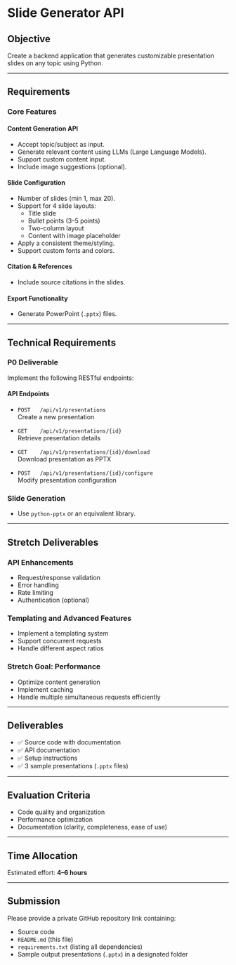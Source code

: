 # Slide Generator API

## Objective

Create a backend application that generates customizable presentation slides on any topic using Python.

---

## Requirements

### Core Features

#### Content Generation API

- Accept topic/subject as input.
- Generate relevant content using LLMs (Large Language Models).
- Support custom content input.
- Include image suggestions (optional).

#### Slide Configuration

- Number of slides (min 1, max 20).
- Support for 4 slide layouts:
  - Title slide
  - Bullet points (3–5 points)
  - Two-column layout
  - Content with image placeholder
- Apply a consistent theme/styling.
- Support custom fonts and colors.

#### Citation & References

- Include source citations in the slides.

#### Export Functionality

- Generate PowerPoint (`.pptx`) files.

---

## Technical Requirements

### P0 Deliverable

Implement the following RESTful endpoints:

#### API Endpoints

- `POST   /api/v1/presentations`  
  Create a new presentation

- `GET    /api/v1/presentations/{id}`  
  Retrieve presentation details

- `GET    /api/v1/presentations/{id}/download`  
  Download presentation as PPTX

- `POST   /api/v1/presentations/{id}/configure`  
  Modify presentation configuration

### Slide Generation

- Use `python-pptx` or an equivalent library.

---

## Stretch Deliverables

### API Enhancements

- Request/response validation
- Error handling
- Rate limiting
- Authentication (optional)

### Templating and Advanced Features

- Implement a templating system
- Support concurrent requests
- Handle different aspect ratios

### Stretch Goal: Performance

- Optimize content generation
- Implement caching
- Handle multiple simultaneous requests efficiently

---

## Deliverables

- ✅ Source code with documentation
- ✅ API documentation
- ✅ Setup instructions
- ✅ 3 sample presentations (`.pptx` files)

---

## Evaluation Criteria

- Code quality and organization
- Performance optimization
- Documentation (clarity, completeness, ease of use)

---

## Time Allocation

Estimated effort: **4–6 hours**

---

## Submission

Please provide a private GitHub repository link containing:

- Source code
- `README.md` (this file)
- `requirements.txt` (listing all dependencies)
- Sample output presentations (`.pptx`) in a designated folder
